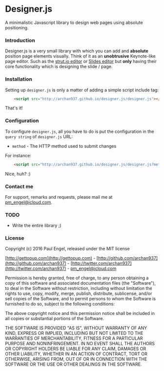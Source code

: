 # Designer.js

A minimalistic Javascript library to design web pages using absolute positioning.

### Introduction

Designer.js is a very small library with which you can add and **absolute** position page elements visually. Think of it as an **unobtrusive** Keynote-like page editor. Such as the [strut.io editor](http://strut.io/editor) or [Slides editor](https://slides.com/) but **only** having their core functionality which is designing the slide / page.

### Installation

Setting up <code>designer.js</code> is only a matter of adding a simple script include tag:
```html
    <script src="http://archan937.github.io/designer.js/designer.js"></script>
```
That's it!

### Configuration

To configure <code>designer.js</code>, all you have to do is put the configuration in the `query string` of <code>designer.js</code> URL:

  * <code>method</code> - The HTTP method used to submit changes

For instance:
```html
    <script src="http://archan937.github.io/designer.js/designer.js?method=PUT"></script>
```
Nice, huh? :)

### Contact me

For support, remarks and requests, please mail me at [pm_engel@icloud.com](mailto:pm_engel@icloud.com).

### TODO

* Write the entire library ;)

### License

Copyright (c) 2016 Paul Engel, released under the MIT license

[http://gettopup.com](http://gettopup.com) - [http://github.com/archan937](http://github.com/archan937) - [http://twitter.com/archan937](http://twitter.com/archan937) - [pm_engel@icloud.com](mailto:pm_engel@icloud.com)

Permission is hereby granted, free of charge, to any person obtaining a copy of this software and associated documentation files (the "Software"), to deal in the Software without restriction, including without limitation the rights to use, copy, modify, merge, publish, distribute, sublicense, and/or sell copies of the Software, and to permit persons to whom the Software is furnished to do so, subject to the following conditions:

The above copyright notice and this permission notice shall be included in all copies or substantial portions of the Software.

THE SOFTWARE IS PROVIDED "AS IS", WITHOUT WARRANTY OF ANY KIND, EXPRESS OR IMPLIED, INCLUDING BUT NOT LIMITED TO THE WARRANTIES OF MERCHANTABILITY, FITNESS FOR A PARTICULAR PURPOSE AND NONINFRINGEMENT. IN NO EVENT SHALL THE AUTHORS OR COPYRIGHT HOLDERS BE LIABLE FOR ANY CLAIM, DAMAGES OR OTHER LIABILITY, WHETHER IN AN ACTION OF CONTRACT, TORT OR OTHERWISE, ARISING FROM, OUT OF OR IN CONNECTION WITH THE SOFTWARE OR THE USE OR OTHER DEALINGS IN THE SOFTWARE.
